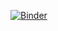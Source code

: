[![Binder](https://mybinder.org/badge_logo.svg)](https://mybinder.org/v2/gh/johnpeabody/Tintelligence/main?urlpath=%2Fdoc%2Ftree%2Fnotebooks%2Fstarter_notebook.ipynb)
